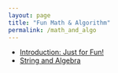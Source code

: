 ```yaml
---
layout: page
title: "Fun Math & Algorithm"
permalink: /math_and_algo
---
```


- [Introduction: Just for Fun!](https://copyrightly.github.io/2024/02/08/Introduction.html)
- [String and Algebra](https://copyrightly.github.io/2024/02/10/problem_899_algebra.html)
